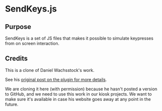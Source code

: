 # SendKeys.js

## Purpose
SendKeys is a set of JS files that makes it possible to simulate keypresses from on screen interaction.

## Credits
This is a clone of Daniel Wachsstock's work.

See his [original post on the plugin for more details](http://bililite.com/blog/2011/01/23/improved-sendkeys).

We are cloning it here (with permission) because he hasn't posted a version to GitHub, and we need to use this work in our kiosk projects. We want to make sure it's available in case his website goes away at any point in the future.

